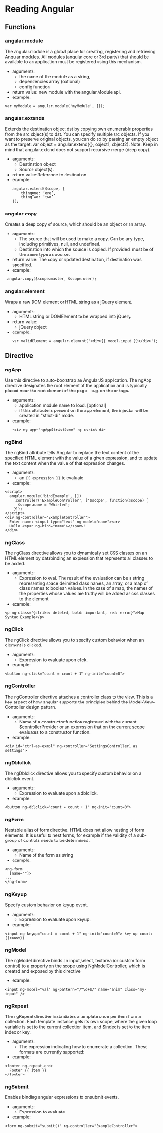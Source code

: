 # Reading Angular

## Functions

### angular.module
The angular.module is a global place for creating, registering and retrieving Angular modules. All modules (angular core or 3rd party) that should be available to an application must be registered using this mechanism.

  * arguments:
    * the name of the module as a string,
    * dependencies array (optional)
    * config function
  * return value: new module with the angular.Module api.
  * example:
  ```
  var myModule = angular.module('myModule', []);
  ```

### angular.extends
Extends the destination object dst by copying own enumerable properties from the src object(s) to dst. You can specify multiple src objects. If you want to preserve original objects, you can do so by passing an empty object as the target: var object = angular.extend({}, object1, object2). Note: Keep in mind that angular.extend does not support recursive merge (deep copy).

  * arguments:
    * Destination object
    * Source object(s).
  * return value:Reference to destination
  * example:
    ```
    angular.extend($scope, {
        thingOne: ‘one’,
        thingTwo: ‘two’
    });
    ```

### angular.copy
Creates a deep copy of source, which should be an object or an array.

  * arguments:
    * The source that will be used to make a copy. Can be any type, including primitives, null, and undefined.
    * Destination into which the source is copied. If provided, must be of the same type as source.
  * return value: The copy or updated destination, if destination was specified.
  * example:
  ```
   angular.copy($scope.master, $scope.user);
   ```

### angular.element
Wraps a raw DOM element or HTML string as a jQuery element.

  * arguments:
    * HTML string or DOMElement to be wrapped into jQuery.
  * return value:
    * jQuery object
  * example:
    ```
    var validElement = angular.element('<div>{{ model.input }}</div>');
    ```

## Directive

### ngApp
Use this directive to auto-bootstrap an AngularJS application. The ngApp directive designates the root element of the application and is typically placed near the root element of the page - e.g. on the <body> or <html> tags.

* arguments:
  * application module name to load. [optional]
  * if this attribute is present on the app element, the injector will be created in "strict-di" mode.
* example:
  ```
  <div ng-app="ngAppStrictDemo" ng-strict-di>
  ```

### ngBind
The ngBind attribute tells Angular to replace the text content of the specified HTML element with the value of a given expression, and to update the text content when the value of that expression changes.

* arguments:
  * an ```{{ expression }}``` to evaluate
* example:
```
<script>
  angular.module('bindExample', [])
    .controller('ExampleController', ['$scope', function($scope) {
      $scope.name = 'Whirled';
    }]);
</script>
<div ng-controller="ExampleController">
  Enter name: <input type="text" ng-model="name"><br>
  Hello <span ng-bind="name"></span>!
</div>
```

### ngClass
The ngClass directive allows you to dynamically set CSS classes on an HTML element by databinding an expression that represents all classes to be added.

* arguments:
  * Expression to eval. The result of the evaluation can be a string representing space delimited class names, an array, or a map of class names to boolean values. In the case of a map, the names of the properties whose values are truthy will be added as css classes to the element.
* example:
```
<p ng-class="{strike: deleted, bold: important, red: error}">Map Syntax Example</p>
```

### ngClick
The ngClick directive allows you to specify custom behavior when an element is clicked.

* arguments:
  * Expression to evaluate upon click.
* example:
```
<button ng-click="count = count + 1" ng-init="count=0">
```

### ngController
The ngController directive attaches a controller class to the view. This is a key aspect of how angular supports the principles behind the Model-View-Controller design pattern.

* arguments:
  * Name of a constructor function registered with the current $controllerProvider or an expression that on the current scope evaluates to a constructor function.
* example:
```
<div id="ctrl-as-exmpl" ng-controller="SettingsController1 as settings">
```

### ngDblclick
The ngDblclick directive allows you to specify custom behavior on a dblclick event.

* arguments:
  * Expression to evaluate upon a dblclick.
* example:
```
<button ng-dblclick="count = count + 1" ng-init="count=0">
```

### ngForm
Nestable alias of form directive. HTML does not allow nesting of form elements. It is useful to nest forms, for example if the validity of a sub-group of controls needs to be determined.

* arguments:
  * Name of the form as string
* example:
```
<ng-form
  [name=""]>
...
</ng-form>
```

### ngKeyup
Specify custom behavior on keyup event.

* arguments:
  * Expression to evaluate upon keyup.
* example:
```
<input ng-keyup="count = count + 1" ng-init="count=0"> key up count: {{count}}
```

### ngModel
The ngModel directive binds an input,select, textarea (or custom form control) to a property on the scope using NgModelController, which is created and exposed by this directive.

* example:
```
<input ng-model="val" ng-pattern="/^\d+$/" name="anim" class="my-input" />
```

### ngRepeat
The ngRepeat directive instantiates a template once per item from a collection. Each template instance gets its own scope, where the given loop variable is set to the current collection item, and $index is set to the item index or key.

* arguments:
  * The expression indicating how to enumerate a collection. These formats are currently supported:
* example:
```
<footer ng-repeat-end>
  Footer {{ item }}
</footer>
```

### ngSubmit
Enables binding angular expressions to onsubmit events.

* arguments:
  * Expression to evaluate
* example:
```
<form ng-submit="submit()" ng-controller="ExampleController">
```
